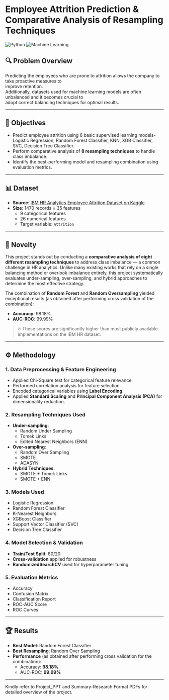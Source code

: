 # Employee Attrition Prediction & Comparative Analysis of Resampling Techniques

![Python](https://img.shields.io/badge/Python-3.8+-blue.svg)
![Machine Learning](https://img.shields.io/badge/ML-Scikit--Learn-yellow.svg)

## 🔍 Problem Overview

Predicting the employees who are prone to attrition allows the company to take proactive measures to  
improve retention.  
Additionally, datasets used for machine learning models are often unbalanced and it becomes crucial to  
adopt correct balancing techniques for optimal results.

---

## 🎯 Objectives

- Predict employee attrition using 6 basic supervised learning models- Logistic Regression, Random Forest Classifier, KNN, XGB Classifier, SVC, Decision Tree Classifier.
- Perform comparative analysis of **8 resampling techniques** to handle class imbalance.
- Identify the best-performing model and resampling combination using evaluation metrics.

---
## 📊 Dataset

- **Source**: [IBM HR Analytics Employee Attrition Dataset on Kaggle](https://www.kaggle.com/datasets/pavansubhasht/ibm-hr-analytics-attrition-dataset)
- **Size**: 1470 records × 35 features
  - 9 categorical features
  - 26 numerical features
  - Target variable: `Attrition`

---
## 🔬 Novelty

This project stands out by conducting a **comparative analysis of eight different resampling techniques**  to address class imbalance — a common challenge in HR analytics. Unlike many existing works that rely on a single balancing method or overlook imbalance entirely, this project systematically evaluates under-sampling, over-sampling, and hybrid approaches to determine the most effective strategy.

The combination of **Random Forest** and **Random Oversampling** yielded exceptional results (as obtained after performing cross validation of the combination):
- **Accuracy**: 98.18%
- **AUC-ROC**: 99.99%

> 🔥 These scores are significantly higher than most publicly available implementations on the IBM HR dataset.
---

## ⚙️ Methodology

### 1. **Data Preprocessing & Feature Engineering**
- Applied Chi-Square test for categorical feature relevance.
- Performed correlation analysis for feature selection.
- Encoded categorical variables using **Label Encoding**.
- Applied **Standard Scaling** and **Principal Component Analysis (PCA)** for dimensionality reduction.

### 2. **Resampling Techniques Used**
- **Under-sampling**:
  - Random Under Sampling
  - Tomek Links
  - Edited Nearest Neighbors (ENN)
- **Over-sampling**:
  - Random Over Sampling
  - SMOTE
  - ADASYN
- **Hybrid Techniques**:
  - SMOTE + Tomek Links
  - SMOTE + ENN

### 3. **Models Used**
- Logistic Regression
- Random Forest Classifier
- K-Nearest Neighbors
- XGBoost Classifier
- Support Vector Classifier (SVC)
- Decision Tree Classifier

### 4. **Model Selection & Validation**
- **Train/Test Split**: 80/20
- **Cross-validation** applied for robustness
- **RandomizedSearchCV** used for hyperparameter tuning

### 5. **Evaluation Metrics**
- Accuracy
- Confusion Matrix
- Classification Report
- ROC-AUC Score
- ROC Curves

---

## 🏆 Results

- **Best Model**: Random Forest Classifier
- **Best Resampling**: Random Over Sampling
- **Performance** (as obtained after performing cross validation for the combination):
  - Accuracy: **98.18%**
  - AUC-ROC: **99.99%**

---

Kindly refer to Project_PPT and Summary-Research Format PDFs for detailed overview of the project.
